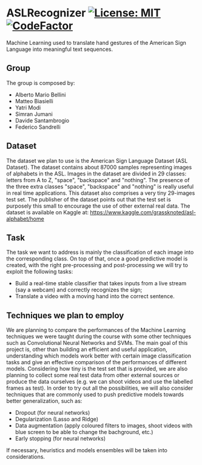 


# ASLRecognizer [![License: MIT](https://img.shields.io/badge/License-MIT-yellow.svg)](https://opensource.org/licenses/MIT) [![CodeFactor](https://www.codefactor.io/repository/github/ab3llini/aslrecognizer/badge)](https://www.codefactor.io/repository/github/ab3llini/aslrecognizer)
Machine Learning used to translate hand gestures of the American Sign Language into meaningful text sequences.

## Group
The group is composed by:
-	Alberto Mario Bellini
-	Matteo Biasielli
-	Yatri Modi
-	Simran Jumani
-	Davide Santambrogio
-	Federico Sandrelli

## Dataset
The dataset we plan to use is the American Sign Language Dataset (ASL Dataset). The dataset contains about 87000 samples representing images of alphabets in the ASL.
Images in the dataset are divided in 29 classes: letters from A to Z, "space", "backspace" and "nothing". The presence of the three extra classes "space", "backspace" and "nothing" is really useful in real time applications.
This dataset also comprises a very tiny 29-images test set. The publisher of the dataset points out that the test set is purposely this small to encourage the use of other external real data.
The dataset is available on Kaggle at: https://www.kaggle.com/grassknoted/asl-alphabet/home

## Task
The task we want to address is mainly the classification of each image into the corresponding class. On top of that, once a good predictive model is created, with the right pre-processing and post-processing we will try to exploit the following tasks: 
-	Build a real-time stable classifier that takes inputs from a live stream (say a webcam) and correctly recognizes the sign;
-	Translate a video with a moving hand into the correct sentence.

## Techniques we plan to employ 
We are planning to compare the performances of the Machine Learning techniques we were taught during the course with some other techniques such as Convolutional Neural Networks and SVMs. 
The main goal of this project is, other than building an efficient and useful application, understanding which models work better with certain image classification tasks and give an effective comparison of the performances of different  models.
Considering how tiny is the test set that is provided, we are also planning to collect some real test data from other external sources or produce the data ourselves (e.g. we can shoot videos and use the labelled frames as test). 
In order to try out all the possibilities, we will also consider techniques that are commonly used to push predictive models towards better generalization, such as:
-	Dropout (for neural networks)
-	Degularization (Lasso and Ridge)
-	Data augmentation (apply coloured filters to images, shoot videos with blue screen to be able to change the bachground, etc.)
-	Early stopping (for neural networks)

If necessary, heuristics and models ensembles will be taken into considerations.
